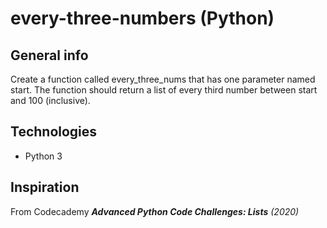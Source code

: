 # every-three-numbers (Python)

## General info
Create a function called every_three_nums that has one parameter named start. The function should return a list of every third number between start and 100 (inclusive). 

## Technologies
* Python 3

## Inspiration 
From Codecademy ***Advanced Python Code Challenges: Lists*** _(2020)_
